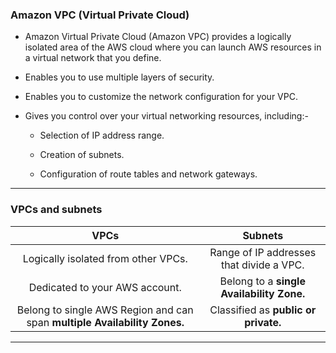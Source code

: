 <h3>Amazon VPC (Virtual Private Cloud)</h3>
<ul>
<li><p>Amazon Virtual Private Cloud (Amazon VPC) provides a logically isolated area of the AWS cloud where you can launch AWS resources in a virtual network that you define.</p></li>
<li><p>Enables you to use multiple layers of security.</p></li>
<li><p>Enables you to customize the network configuration for your VPC.</p></li>
<li><p>Gives you control over your virtual networking resources, including:- </p>
<ul>
<li><p>Selection of IP address range.</p></li>
<li><p>Creation of subnets.</p></li>
<li><p>Configuration of route tables and network gateways.</p></li>
</ul>
</li>
</ul>
<hr>
<h3>VPCs and subnets</h3>

| VPCs | Subnets |
|:------:|:------:|
| Logically isolated from other VPCs. | Range of IP addresses that divide a VPC. |
| Dedicated to your AWS account. | Belong to a <b>single Availability Zone.</b> |
| Belong to single AWS Region and can span <b>multiple Availability Zones.</b> | Classified as <b>public or private.</b> |

<hr>
